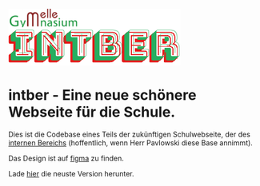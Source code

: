 ![INTBER Logo](https://github.com/pr1metine/intber/blob/master/img/INTBER-Logo.svg)
# intber - Eine neue schönere Webseite für die Schule.
Dies ist die Codebase eines Teils der zukünftigen Schulwebseite, der des [internen Bereichs](http://melle-gymnasium.de/intber) (hoffentlich, wenn Herr Pavlowski diese Base annimmt).

Das Design ist auf [figma](https://www.figma.com/file/gMNlCskYiaGgQ0zTrkoezk/Schulwebseite?node-id=0%3A1) zu finden.

Lade [hier](https://github.com/pr1metine/intber/releases/latest) die neuste Version herunter.
